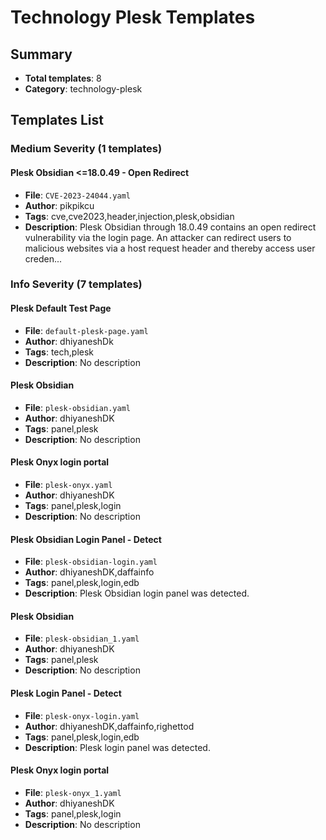 # Technology Plesk Templates

## Summary
- **Total templates**: 8
- **Category**: technology-plesk

## Templates List

### Medium Severity (1 templates)

#### Plesk Obsidian <=18.0.49 - Open Redirect
- **File**: `CVE-2023-24044.yaml`
- **Author**: pikpikcu
- **Tags**: cve,cve2023,header,injection,plesk,obsidian
- **Description**: Plesk Obsidian through 18.0.49 contains an open redirect vulnerability via the login page. An attacker can redirect users to malicious websites via a host request header and thereby access user creden...

### Info Severity (7 templates)

#### Plesk Default Test Page
- **File**: `default-plesk-page.yaml`
- **Author**: dhiyaneshDk
- **Tags**: tech,plesk
- **Description**: No description

#### Plesk Obsidian
- **File**: `plesk-obsidian.yaml`
- **Author**: dhiyaneshDK
- **Tags**: panel,plesk
- **Description**: No description

#### Plesk Onyx login portal
- **File**: `plesk-onyx.yaml`
- **Author**: dhiyaneshDK
- **Tags**: panel,plesk,login
- **Description**: No description

#### Plesk Obsidian Login Panel - Detect
- **File**: `plesk-obsidian-login.yaml`
- **Author**: dhiyaneshDK,daffainfo
- **Tags**: panel,plesk,login,edb
- **Description**: Plesk Obsidian login panel was detected.

#### Plesk Obsidian
- **File**: `plesk-obsidian_1.yaml`
- **Author**: dhiyaneshDK
- **Tags**: panel,plesk
- **Description**: No description

#### Plesk Login Panel - Detect
- **File**: `plesk-onyx-login.yaml`
- **Author**: dhiyaneshDK,daffainfo,righettod
- **Tags**: panel,plesk,login,edb
- **Description**: Plesk login panel was detected.

#### Plesk Onyx login portal
- **File**: `plesk-onyx_1.yaml`
- **Author**: dhiyaneshDK
- **Tags**: panel,plesk,login
- **Description**: No description

